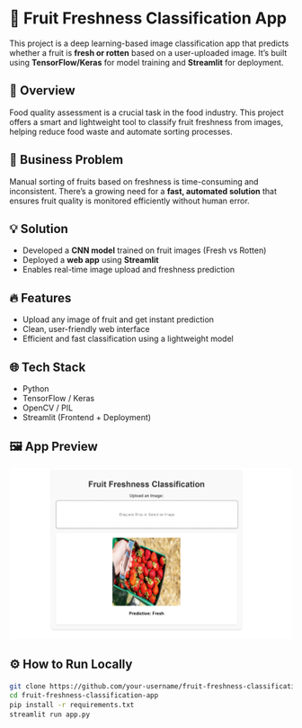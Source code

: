 # 🍓 Fruit Freshness Classification App

This project is a deep learning-based image classification app that predicts whether a fruit is **fresh or rotten** based on a user-uploaded image. It’s built using **TensorFlow/Keras** for model training and **Streamlit** for deployment.


## 🧠 Overview

Food quality assessment is a crucial task in the food industry. This project offers a smart and lightweight tool to classify fruit freshness from images, helping reduce food waste and automate sorting processes.

## 🧪 Business Problem

Manual sorting of fruits based on freshness is time-consuming and inconsistent. There’s a growing need for a **fast, automated solution** that ensures fruit quality is monitored efficiently without human error.

## 💡 Solution

- Developed a **CNN model** trained on fruit images (Fresh vs Rotten)
- Deployed a **web app** using **Streamlit**
- Enables real-time image upload and freshness prediction

## 🔥 Features

- Upload any image of fruit and get instant prediction
- Clean, user-friendly web interface
- Efficient and fast classification using a lightweight model


## 🌐 Tech Stack

- Python  
- TensorFlow / Keras  
- OpenCV / PIL  
- Streamlit (Frontend + Deployment)


## 🖼 App Preview

![Web App Screenshot](webapp.png)


## ⚙️ How to Run Locally

```bash
git clone https://github.com/your-username/fruit-freshness-classification-app.git
cd fruit-freshness-classification-app
pip install -r requirements.txt
streamlit run app.py
